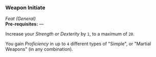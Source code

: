 ### Weapon Initiate
*Feat (General)*  
**Pre-requisites:** —  

Increase your *Strength* or *Dexterity* by `1`, to a maximum of `20`.

You gain *Proficiency* in up to `4` different types of "Simple", or "Martial Weapons" (in any combination).
